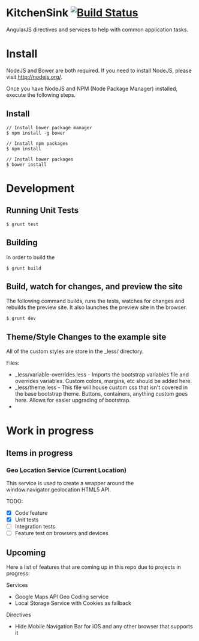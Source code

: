 KitchenSink [![Build Status](https://travis-ci.org/acolchado/KitchenSink.png?branch=master)](https://travis-ci.org/acolchado/KitchenSink)
===========

AngularJS directives and services to help with common application tasks.


# Install
NodeJS and Bower are both required. If you need to install NodeJS, please visit http://nodejs.org/.

Once you have NodeJS and NPM (Node Package Manager) installed, execute the following steps.

## Install

    // Install bower package manager
    $ npm install -g bower

    // Install npm packages
    $ npm install

    // Install bower packages
    $ bower install

# Development

## Running Unit Tests

    $ grunt test

## Building

In order to build the

    $ grunt build

## Build, watch for changes, and preview the site

The following command builds, runs the tests, watches for changes and rebuilds the preview site. It also launches the preview site in the browser.

    $ grunt dev

## Theme/Style Changes to the example site

All of the custom styles are store in the _less/ directory.

Files:

 * _less/variable-overrides.less - Imports the bootstrap variables file and overrides variables. Custom colors, margins, etc should be added here.
 * _less/theme.less - This file will house custom css that isn't covered in the base bootstrap theme. Buttons, containers, anything custom goes here. Allows for easier upgrading of bootstrap.
 * 
 # Work in progress

## Items in progress

### Geo Location Service (Current Location)

This service is used to create a wrapper around the window.navigator.geolocation HTML5 API.

TODO:
- [x] Code feature
- [x] Unit tests
- [ ] Integration tests
- [ ] Feature test on browsers and devices

## Upcoming

Here a list of features that are coming up in this repo due to projects in progress:

Services
 * Google Maps API Geo Coding service
 * Local Storage Service with Cookies as fallback

Directives
 * Hide Mobile Navigation Bar for iOS and any other browser that supports it

